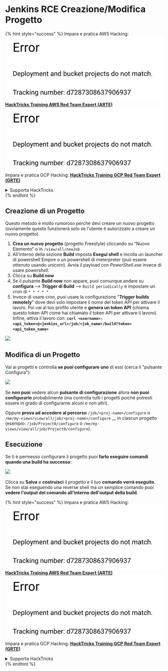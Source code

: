 # Jenkins RCE Creazione/Modifica Progetto

{% hint style="success" %}
Impara e pratica AWS Hacking:<img src="../../.gitbook/assets/image (1) (1).png" alt="" data-size="line">[**HackTricks Training AWS Red Team Expert (ARTE)**](https://training.hacktricks.xyz/courses/arte)<img src="../../.gitbook/assets/image (1) (1).png" alt="" data-size="line">\
Impara e pratica GCP Hacking: <img src="../../.gitbook/assets/image (2).png" alt="" data-size="line">[**HackTricks Training GCP Red Team Expert (GRTE)**<img src="../../.gitbook/assets/image (2).png" alt="" data-size="line">](https://training.hacktricks.xyz/courses/grte)

<details>

<summary>Supporta HackTricks</summary>

* Controlla i [**piani di abbonamento**](https://github.com/sponsors/carlospolop)!
* **Unisciti al** 💬 [**gruppo Discord**](https://discord.gg/hRep4RUj7f) o al [**gruppo telegram**](https://t.me/peass) o **seguici** su **Twitter** 🐦 [**@hacktricks\_live**](https://twitter.com/hacktricks\_live)**.**
* **Condividi trucchi di hacking inviando PR ai** [**HackTricks**](https://github.com/carlospolop/hacktricks) e [**HackTricks Cloud**](https://github.com/carlospolop/hacktricks-cloud) repos su github.

</details>
{% endhint %}

## Creazione di un Progetto

Questo metodo è molto rumoroso perché devi creare un nuovo progetto (ovviamente questo funzionerà solo se l'utente è autorizzato a creare un nuovo progetto).

1. **Crea un nuovo progetto** (progetto Freestyle) cliccando su "Nuovo Elemento" o in `/view/all/newJob`
2. All'interno della sezione **Build** imposta **Esegui shell** e incolla un launcher di powershell Empire o un powershell di meterpreter (può essere ottenuto usando _unicorn_). Avvia il payload con _PowerShell.exe_ invece di usare _powershell._
3. Clicca su **Build now**
1. Se il pulsante **Build now** non appare, puoi comunque andare su **configura** --> **Trigger di Build** --> `Build periodically` e impostare un cron di `* * * * *`
2. Invece di usare cron, puoi usare la configurazione "**Trigger builds remotely**" dove devi solo impostare il nome del token API per attivare il lavoro. Poi vai al tuo profilo utente e **genera un token API** (chiama questo token API come hai chiamato il token API per attivare il lavoro). Infine, attiva il lavoro con: **`curl <username>:<api_token>@<jenkins_url>/job/<job_name>/build?token=<api_token_name>`**

![](<../../.gitbook/assets/image (165).png>)

## Modifica di un Progetto

Vai ai progetti e controlla **se puoi configurare uno** di essi (cerca il "pulsante Configura"):

![](<../../.gitbook/assets/image (265).png>)

Se **non puoi** vedere alcun **pulsante di configurazione** allora **non puoi** **configurarlo** probabilmente (ma controlla tutti i progetti poiché potresti essere in grado di configurarne alcuni e non altri).

Oppure **prova ad accedere al percorso** `/job/<proj-name>/configure` o `/me/my-views/view/all/job/<proj-name>/configure` \_\_ in ciascun progetto (esempio: `/job/Project0/configure` o `/me/my-views/view/all/job/Project0/configure`).

## Esecuzione

Se ti è permesso configurare il progetto puoi **farlo eseguire comandi quando una build ha successo**:

![](<../../.gitbook/assets/image (98).png>)

Clicca su **Salva** e **costruisci** il progetto e il tuo **comando verrà eseguito**.\
Se non stai eseguendo una reverse shell ma un semplice comando puoi **vedere l'output del comando all'interno dell'output della build**.

{% hint style="success" %}
Impara e pratica AWS Hacking:<img src="../../.gitbook/assets/image (1) (1).png" alt="" data-size="line">[**HackTricks Training AWS Red Team Expert (ARTE)**](https://training.hacktricks.xyz/courses/arte)<img src="../../.gitbook/assets/image (1) (1).png" alt="" data-size="line">\
Impara e pratica GCP Hacking: <img src="../../.gitbook/assets/image (2).png" alt="" data-size="line">[**HackTricks Training GCP Red Team Expert (GRTE)**<img src="../../.gitbook/assets/image (2).png" alt="" data-size="line">](https://training.hacktricks.xyz/courses/grte)

<details>

<summary>Supporta HackTricks</summary>

* Controlla i [**piani di abbonamento**](https://github.com/sponsors/carlospolop)!
* **Unisciti al** 💬 [**gruppo Discord**](https://discord.gg/hRep4RUj7f) o al [**gruppo telegram**](https://t.me/peass) o **seguici** su **Twitter** 🐦 [**@hacktricks\_live**](https://twitter.com/hacktricks\_live)**.**
* **Condividi trucchi di hacking inviando PR ai** [**HackTricks**](https://github.com/carlospolop/hacktricks) e [**HackTricks Cloud**](https://github.com/carlospolop/hacktricks-cloud) repos su github.

</details>
{% endhint %}
